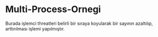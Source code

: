 # Multi-Process-Ornegi

Burada işlemci threatleri belirli bir sıraya koyularak bir sayının azaltılıp, arttırılması işlemi yapılmıştır.
